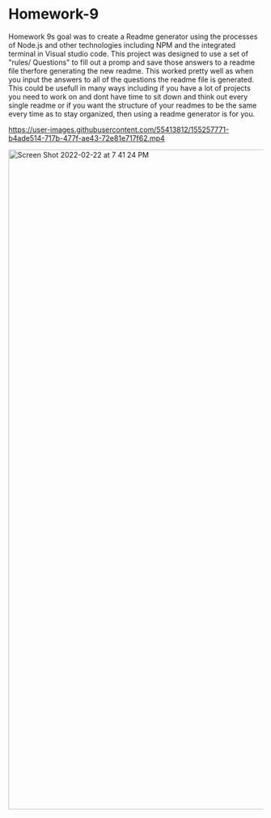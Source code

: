# Homework-9

Homework 9s goal was to create a Readme generator using the processes of Node.js and other technologies including NPM and the integrated terminal in Visual studio code. This project was designed to use a set of "rules/ Questions" to fill out a promp and save those answers to a readme file therfore generating the new readme. This worked pretty well as when you input the answers to all of the questions the readme file is generated. This could be usefull in many ways including if you have a lot of projects you need to work on and dont have time to sit down and think out every single readme or if you want the structure of your readmes to be the same every time as to stay organized, then using a readme generator is for you. 

https://user-images.githubusercontent.com/55413812/155257771-b4ade514-717b-477f-ae43-72e81e717f62.mp4

<img width="1305" alt="Screen Shot 2022-02-22 at 7 41 24 PM" src="https://user-images.githubusercontent.com/55413812/155258171-0cfc18d1-862c-4eb3-b5e7-911b74bcb8fa.png">
